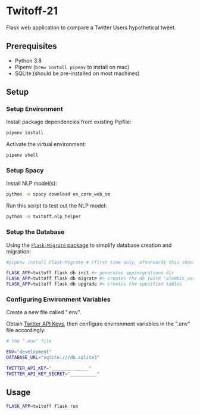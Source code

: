 # Twitoff-21

Flask web application to compare a Twitter Users hypothetical tweet.

## Prerequisites

  + Python 3.8
  + Pipenv (`brew install pipenv` to install on mac)
  + SQLite (should be pre-installed on most machines)

## Setup

### Setup Environment

Install package dependencies from existing Pipfile:

```sh
pipenv install
```

Activate the virtual environment:

```sh
pipenv shell
```

### Setup Spacy

Install NLP model(s):

```sh
python -m spacy download en_core_web_sm
```

Run this script to test out the NLP model:

```sh
python -m twitoff.nlp_helper
```

### Setup the Database

Using the [`Flask-Migrate` package](https://flask-migrate.readthedocs.io/en/latest/) to simplify database creation and migration:

```sh
#pipenv install Flask-Migrate # (first time only, afterwards this should be in the Pipfile)
```

```sh
FLASK_APP=twitoff flask db init #> generates app/migrations dir
FLASK_APP=twitoff flask db migrate #> creates the db (with "alembic_version" table)
FLASK_APP=twitoff flask db upgrade #> creates the specified tables
```

### Configuring Environment Variables

Create a new file called ".env".

Obtain [Twitter API Keys](https://developer.twitter.com), then configure environment variables in the ".env" file accordingly:

```sh
# the ".env" file

ENV="development"
DATABASE_URL="sqlite:///db.sqlite3"

TWITTER_API_KEY="______________"
TWITTER_API_KEY_SECRET="__________"
```

## Usage

```sh
FLASK_APP=twitoff flask run
```
